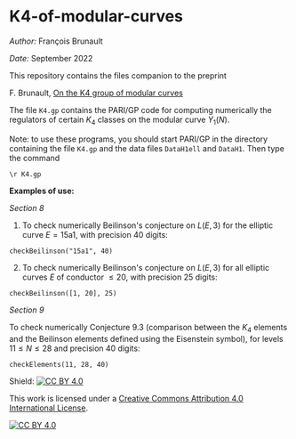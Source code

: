 # K4-of-modular-curves

*Author:* François Brunault

*Date:* September 2022

This repository contains the files companion to the preprint

F. Brunault, [On the K4 group of modular curves](https://arxiv.org/abs/2009.07614)

The file `K4.gp` contains the PARI/GP code for computing numerically the regulators of certain $K_4$ classes on the modular curve $Y_1(N)$.

Note: to use these programs, you should start PARI/GP in the directory containing the file `K4.gp` and the data files `DataH1ell` and `DataH1`. Then type the command

```
\r K4.gp
```

**Examples of use:**

*Section 8*

1) To check numerically Beilinson's conjecture on $L(E,3)$ for the elliptic curve $E = \textrm{15a1}$, with precision $40$ digits:

```
checkBeilinson("15a1", 40)
```

2) To check numerically Beilinson's conjecture on $L(E,3)$ for all elliptic curves $E$ of conductor $\leq 20$, with precision $25$ digits:

```
checkBeilinson([1, 20], 25)
```

*Section 9*

To check numerically Conjecture 9.3 (comparison between the $K_4$ elements and the Beilinson elements defined using the Eisenstein symbol), for levels $11 \leq N \leq 28$ and precision $40$ digits:

```
checkElements(11, 28, 40)
```



Shield: [![CC BY 4.0][cc-by-shield]][cc-by]

This work is licensed under a
[Creative Commons Attribution 4.0 International License][cc-by].

[![CC BY 4.0][cc-by-image]][cc-by]

[cc-by]: http://creativecommons.org/licenses/by/4.0/
[cc-by-image]: https://i.creativecommons.org/l/by/4.0/88x31.png
[cc-by-shield]: https://img.shields.io/badge/License-CC%20BY%204.0-lightgrey.svg
